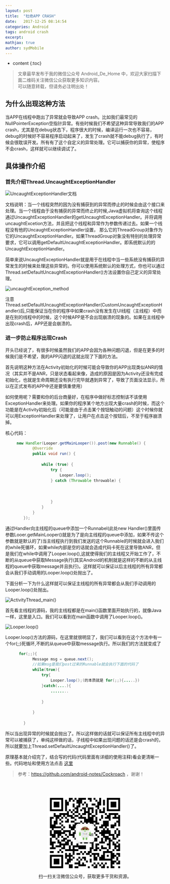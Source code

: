 ```yaml
---
layout: post
title:  "杜绝APP CRASH"
date:   2017-12-25 08:14:54
categories: Android
tags: android crash
excerpt: 
mathjax: true
author: sydMobile
---
```

* content
{:toc}






>文章最早发布于我的微信公众号  Android_De_Home 中，欢迎大家扫描下面二维码关注微信公众获取更多知识内容。          
可以随意转载，但请务必注明出处！


## 为什么出现这种方法
当APP在线程中跑出了异常就会导致APP crash。比如我们最常见的NullPointerException空指针异常。有些时候我们不希望这种异常导致我们的APP crash，尤其是在debug状态下，程序很大的时候，编译运行一次也不容易，debug的时候好不容易程序启动起来了，发生了crash就不能debug执行了，有时候会很耽误开发。所有有了这个自定义的异常处理。它可以捕获你的异常，使程序不会crash，这样就可以继续调试了。    

## 具体操作介绍
### 首先介绍Thread.UncaughtExceptionHandler

![UncaughtExceptionHandler文档](http://img.blog.csdn.net/20171225093026489?watermark/2/text/aHR0cDovL2Jsb2cuY3Nkbi5uZXQvc3lkTW9iaWxl/font/5a6L5L2T/fontsize/400/fill/I0JBQkFCMA==/dissolve/70/gravity/SouthEast)


文档说明：当一个线程突然的因为没有捕获到的异常而停止的时候会由这个接口来处理。当一个线程由于没有捕获的异常而终止的时候,Java虚拟机将查询这个线程通过UncaughtExceptionHandler的getUncaughtExceptionHandler。并将调用uncaughtExcetion方法，并且把这个线程和异常作为参数传递过去。如果一个线程没有他的UncaughtExceptionHandler设置， 那么它的ThreadGroup对象作为它的UncaughtExceptionHandler。如果ThreadGroup对象没有特别的处理异常要求，它可以调用getDefaultUncaughtExceptionHandler。即系统默认的的
UncaughtExceptionHandler。  
     
简单来说UncaughtExceptionHandler就是用于在线程中当一些系统没有捕获的异常发生的时候来处理这些异常的。你可以使用系统默认的处理方式，你也可以通过Thread.setDefaultUncaughtExceptionHandler()方法设置你自己定义的异常处理。   

![uncaughtException_method](http://img.blog.csdn.net/20171225093518436?watermark/2/text/aHR0cDovL2Jsb2cuY3Nkbi5uZXQvc3lkTW9iaWxl/font/5a6L5L2T/fontsize/400/fill/I0JBQkFCMA==/dissolve/70/gravity/SouthEast)

注意Thread.setDefaultUncaughtExceptionHandler(CustomUncaughtExceptionHandler)后,只能保证当在你的程序中如果crash没有发生在UI线程（主线程）中而是在别的线程中的时候，这个时候APP是不会出现崩溃的现象的。如果在主线程中出现crash后，APP还是会崩溃的。    
### 进一步防止程序出现Crash

开头已经说了，有很多时候虽然我们的APP会因为各种问题闪退，但是在更多的时候我们是不希望，我的APP闪退的这就出现了下面的方法。  

首先说明这种方法在Activity初始化的时候可能会导致你的APP出现类似ANR的情况（其实并不是ANR，只是状态看起来像，造成的原因是因为Activity还没有完成初始化，也就是生命周期还没有执行完毕就遇到异常了，导致了页面没法显示，所以在正式发布的APP中还是要慎重使用）

如何使用呢？需要和你的后台商量好，在程序中做好标志控制该不该使用ExceptionHandler来处理。如果你的程序某个地方出现大量crash的时候，而这个功能是在Activity初始化后（可能是由于点击某个按钮触动的问题）这个时候你就可以用ExceptionHandler来处理了，让用户在点击这个按钮后，不至于程序崩溃掉。    

核心代码：   
``` Java 
	 new Handler(Looper.getMainLooper()).post(new Runnable() {
            @Override
            public void run() {

                while (true) {
                    try {
                        Looper.loop();
                    } catch (Throwable throwable) {
                       
                            
								               
                    }
                }
            }
        });
```  
通过Handler向主线程的queue中添加一个Runnabel(此处new Handler()里面传参数Looer.getMainLooper()就是为了是向主线程的queue中添加，如果不传这个参数就是默认的了)当主线程执行到我们发送的这个Runnable的时候就会进入我们的while死循环，如果while内部是空的话就会造成代码卡死在这里导致ANR，但是我们在while中调用了Looper.loop(),这就使得我们的主线程又开始工作了，不断的从queue中获取Message执行(其实Android的机制就是这样的不断的从主线程的queue中获取message并且执行)。这样就可以保证以后主线程的所有异常都会从我们手动调用的Looper.loop()处抛出了。   

下面分析一下为什么这样就可以保证主线程的所有异常都会从我们手动调用的Looper.loop()处抛出。
       
![ActivityThread_main()](http://img.blog.csdn.net/20171225094640314?watermark/2/text/aHR0cDovL2Jsb2cuY3Nkbi5uZXQvc3lkTW9iaWxl/font/5a6L5L2T/fontsize/400/fill/I0JBQkFCMA==/dissolve/70/gravity/SouthEast)       

首先看主线程的源码，我的主线程都是在main()函数里面开始执行的，就像Java一样，这里是入口。我们可以看到在main函数中调用了Looper.loop()。    

![Looper.loop()](http://img.blog.csdn.net/20171225094724797?watermark/2/text/aHR0cDovL2Jsb2cuY3Nkbi5uZXQvc3lkTW9iaWxl/font/5a6L5L2T/fontsize/400/fill/I0JBQkFCMA==/dissolve/70/gravity/SouthEast)     


Looper.loop()方法的源码，在这里就很明显了，我们可以看到在这个方法中有一个for(;;)死循环,不断的从queue中获取message执行。所以我们的方法就变成了      

```Java
	  for(;;){
            Message msg = queue.next();
            //如果msg是我们post过来的Runnable就会执行下面的代码了
            while(true){
                try{
                    Looper.loop();(的本质就是 for(;;){.....})
                }catch(....){
                    ........

                }

            }

        }
```
      
所以当出现异常的时候就会抛出了。所以这样做的话就可以保证所有主线程中的异常可以被捕获了，单纯这样做的话，子线程中如果出现问题的话还是会crash的，所以就要加上Thread.setDefaultUncaughtExceptionHandler()了。    

原理基本就介绍完了，结合写的代码(代码里面有详细的使用注释)看会更清晰一些。代码地址和使用方法点击  [这里](https://github.com/sydmobile/myAndroidLearn/tree/master/MyStudyDemo/app/src/main/java/com/syd/mystudydemo/exceptionhandler)        

> 参考：https://github.com/android-notes/Cockroach ，谢谢！    

<br />
<br />
<p align="center">
<img alt="AndroidInterviewQuestions" src="https://raw.githubusercontent.com/sydmobile/sydmobile.github.io/master/pic/myqr.png"><br />
  扫一扫关注微信公众号，获取更多干货和资源。
</p>


